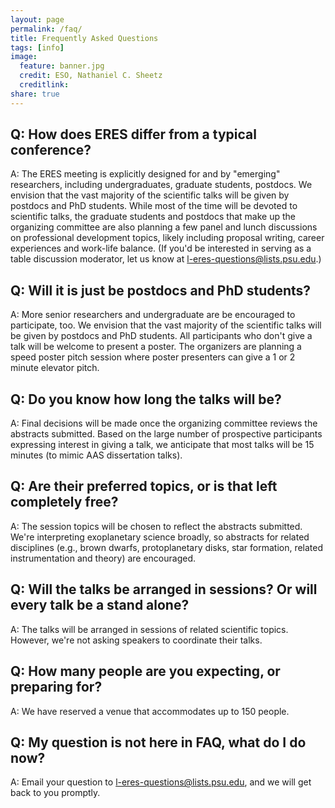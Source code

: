 ```yaml
---
layout: page
permalink: /faq/
title: Frequently Asked Questions
tags: [info]
image:
  feature: banner.jpg
  credit: ESO, Nathaniel C. Sheetz
  creditlink: 
share: true
---
```


Q:  How does ERES differ from a typical conference?
---
A:  The ERES meeting is explicitly designed for and by "emerging" researchers, including undergraduates, graduate students, postdocs.  We envision that the vast majority of the scientific talks will be given by postdocs and PhD students.  While most of the time will be devoted to scientific talks, the graduate students and postdocs that make up the organizing committee are also planning a few panel and lunch discussions on professional development topics, likely including proposal writing, career experiences and work-life balance.  (If you'd be interested in serving as a table discussion moderator, let us know at [l-eres-questions@lists.psu.edu](mailto:l-eres-questions@lists.psu.edu).)

Q:  Will it is just be postdocs and PhD students?
---
A:  More senior researchers and undergraduate are be encouraged to participate, too.  We envision that the vast majority of the scientific talks will be given by postdocs and PhD students.  All participants who don't give a talk will be welcome to present a poster.  The organizers are planning a speed poster pitch session where poster presenters can give a 1 or 2 minute elevator pitch.  

Q:  Do you know how long the talks will be?
---
A:  Final decisions will be made once the organizing committee reviews the abstracts submitted.  Based on the large number of prospective participants expressing interest in giving a talk, we anticipate that most talks will be 15 minutes (to mimic AAS dissertation talks).

Q:  Are their preferred topics, or is that left completely free?
--- 
A:  The session topics will be chosen to reflect the abstracts submitted.  We're interpreting exoplanetary science broadly, so abstracts for related disciplines (e.g., brown dwarfs, protoplanetary disks, star formation, related instrumentation and theory) are encouraged.

Q:  Will the talks be arranged in sessions? Or will every talk be a stand alone?
---
A:  The talks will be arranged in sessions of related scientific topics.  However, we're not asking speakers to coordinate their talks.  

Q:  How many people are you expecting, or preparing for?
--- 
A:  We have reserved a venue that accommodates up to 150 people.  

Q: My question is not here in FAQ, what do I do now?
---
A: Email your question to [l-eres-questions@lists.psu.edu](mailto:l-eres-questions@lists.psu.edu), and we will get back to you promptly. 
